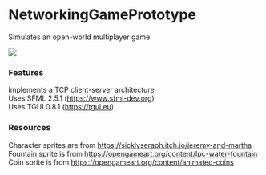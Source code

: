 # NetworkingGamePrototype
Simulates an open-world multiplayer game

<img src="https://img.shields.io/badge/language-C%2B%2B-8800A7.svg">

### Features
Implements a TCP client-server architecture  
Uses SFML 2.5.1 (https://www.sfml-dev.org)  
Uses TGUI 0.8.1 (https://tgui.eu)

### Resources
Character sprites are from https://sicklyseraph.itch.io/jeremy-and-martha  
Fountain sprite is from https://opengameart.org/content/lpc-water-fountain  
Coin sprite is from https://opengameart.org/content/animated-coins
